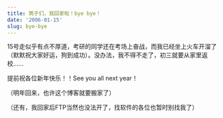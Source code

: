```yaml
---
title: 筒子们，我回家啦！bye bye！
date: '2006-01-15'
slug: bye-bye
---
```


15号走似乎有点不厚道，考研的同学还在考场上奋战，而我已经坐上火车开溜了（默默祝大家好运，狗到成功）。没办法，我不得不走了，初三就要从家里返校……

提前祝各位新年快乐！！See you all next year！

（明年回来，也许这个博客就要搬家了）

（还有，我回家后FTP当然也没法开了，找软件的各位也暂时别找我了）
